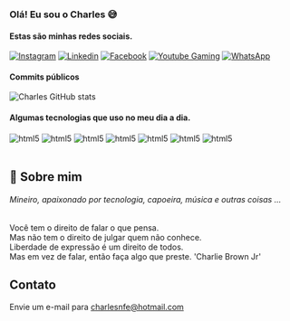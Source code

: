 ### Olá! Eu sou o Charles 😅<br/>
#### Estas são minhas redes sociais.
[![Instagram](https://img.shields.io/badge/Instagram-E4405F?style=for-the-badge&logo=instagram&logoColor=white)](https://www.instagram.com/uai.charles/)
[![Linkedin](https://img.shields.io/badge/LinkedIn-0077B5?style=for-the-badge&logo=linkedin&logoColor=white)](https://www.linkedin.com/in/charlesnfe/)
[![Facebook](https://img.shields.io/badge/Facebook-1877F2?style=for-the-badge&logo=facebook&logoColor=white)](https://www.facebook.com/charlesnfe/)
[![Youtube Gaming](https://img.shields.io/badge/YouTube_Gaming-FF0000?style=for-the-badge&logo=youtube-gaming&logoColor=white)](https://www.youtube.com/channel/UCKFubYGrS6C-gDOZzCe706w)
[![WhatsApp](https://img.shields.io/badge/WhatsApp-25D366?style=for-the-badge&logo=whatsapp&logoColor=white)](https://wa.me/5512988458681?text=Ol%C3%A1%21+Tudo+bem+%3F)

#### Commits públicos
![Charles GitHub stats](https://github-readme-stats.vercel.app/api?username=charlesnfe&show_icons=true&theme=radical)

#### Algumas tecnologias que uso no meu dia a dia.
<div style="display: inline_block">
<img align="center" alt="html5" src=https://img.shields.io/badge/Amazon_AWS-232F3E?style=for-the-badge&logo=amazon-aws&logoColor=white />
<img align="center" alt="html5" src=https://img.shields.io/badge/json%20web%20tokens-323330?style=for-the-badge&logo=json-web-tokens&logoColor=pink/>
<img align="center" alt="html5" src=https://img.shields.io/badge/MariaDB-003545?style=for-the-badge&logo=mariadb&logoColor=white/>
<img align="center" alt="html5" src=https://img.shields.io/badge/MySQL-005C84?style=for-the-badge&logo=mysql&logoColor=white/>
<img align="center" alt="html5" src=https://img.shields.io/badge/SQLite-07405E?style=for-the-badge&logo=sqlite&logoColor=white/>
<img align="center" alt="html5" src=https://img.shields.io/badge/Postmates-000000?style=for-the-badge&logo=Postmates&logoColor=white/>
<img align="center" alt="html5" src=https://img.shields.io/badge/Microsoft-666666?style=for-the-badge&logo=microsoft&logoColor=white/>
</div><br/>

## 🚀 Sobre mim
###### Mineiro, apaixonado por tecnologia, capoeira, música e outras coisas ...
Você tem o direito de falar o que pensa.<br> 
Mas não tem o direito de julgar quem não conhece.<br>
Liberdade de expressão é um direito de todos.<br>
Mas em vez de falar, então faça algo que preste. 'Charlie Brown Jr'

## Contato
Envie um e-mail para charlesnfe@hotmail.com
